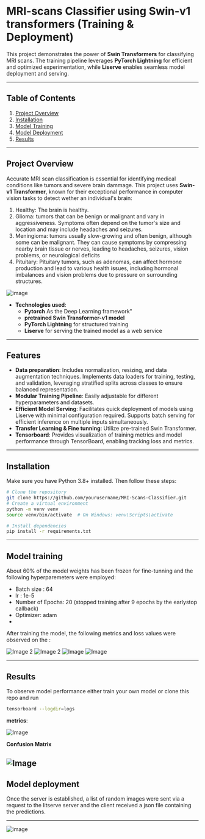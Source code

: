 # MRI-scans Classifier using Swin-v1 transformers (Training & Deployment)


This project demonstrates the power of **Swin Transformers** for classifying MRI scans. The training pipeline leverages **PyTorch Lightning** for efficient and optimized experimentation, while **Liserve** enables seamless model deployment and serving. 

---

## Table of Contents
1. [Project Overview](#project-overview)
2. [Installation](#installation)
3. [Model Training](#model-training)
4. [Model Deployment](#model-deployment)
5. [Results](#results)

---

## Project Overview
Accurate MRI scan classification is essential for identifying medical conditions like tumors and severe brain dammage. This project uses **Swin-v1 Transformer**, known for their exceptional performance in computer vision tasks to detect wether an individual's brain:
1. Healthy: The brain is healthy.
2. Glioma: tumors that can be benign or malignant and vary in aggressiveness. Symptoms often depend on the tumor's size and location and may include headaches and seizures.
3. Meningioma: tumors usually slow-growing and often benign, although some can be malignant. They can cause symptoms by compressing nearby brain tissue or nerves, leading to headaches, seizures, vision problems, or neurological deficits
4. Pituitary: Pituitary tumors, such as adenomas, can affect hormone production and lead to various health issues, including hormonal imbalances and vision problems due to pressure on surrounding structures.

![image](https://github.com/00VALAK00/MRI-SwinV1-TorchLightening-LitServe/blob/master/images/MRI_scans.png)

- **Technologies used**:
  - **Pytorch** As the Deep Learning framework"   
  - **pretrained Swin Transformer-v1 model**
  - **PyTorch Lightning** for structured training
  - **Liserve** for serving the trained model as a web service

---


## Features
- **Data preparation**: Includes normalization, resizing, and data augmentation techniques. Implements data loaders for training, testing, and validation, leveraging stratified splits across classes to ensure balanced representation.
- **Modular Training Pipeline**: Easily adjustable for different hyperparameters and datasets.
- **Efficient Model Serving**: Facilitates quick deployment of models using Liserve with minimal configuration required. Supports batch serving for efficient inference on multiple inputs simultaneously.
- **Transfer Learning & Fine tunning**: Utilize pre-trained Swin Transformer.
- **Tensorboard**: Provides visualization of training metrics and model performance through TensorBoard, enabling tracking loss and metrics.


---

## Installation
Make sure you have Python 3.8+ installed. Then follow these steps:

```bash
# Clone the repository
git clone https://github.com/yourusername/MRI-Scans-Classifier.git
# Create a virtual environment
python -m venv venv
source venv/bin/activate  # On Windows: venv\Scripts\activate

# Install dependencies
pip install -r requirements.txt

```

----

## Model training
About 60% of the model weights has been frozen for fine-tunning and the following hyperparemeters were employed:
  - Batch size : 64
  - lr : 1e-5
  - Number of Epochs: 20 (stopped training after 9 epochs by the earlystop callback)
  - Optimizer: adam
  - 
After training the model, the following metrics and loss values were observed on the :

![Image 2](https://github.com/00VALAK00/MRI-SwinV1-TorchLightening-LitServe/blob/master/images/Screenshot%202024-10-19%20215608.png)
![Image 2](https://github.com/00VALAK00/MRI-SwinV1-TorchLightening-LitServe/blob/master/images/Screenshot%202024-10-19%20214014.png)
![Image](https://github.com/00VALAK00/MRI-SwinV1-TorchLightening-LitServe/blob/master/images/Screenshot%202024-10-19%20213957.png)
![Image](https://github.com/00VALAK00/MRI-SwinV1-TorchLightening-LitServe/blob/master/images/Screenshot%202024-10-19%20214919.png)

---
## Results
To observe model performance either train your own model or clone this repo and run 
```bash
tensorboard --logdir=logs
```
**metrics**:

![Image](https://github.com/00VALAK00/MRI-SwinV1-TorchLightening-LitServe/blob/master/images/Screenshot%202024-10-19%20214750.png)

**Confusion Matrix**

![Image](https://github.com/00VALAK00/MRI-SwinV1-TorchLightening-LitServe/blob/master/images/confusion_matrix.png)
----
## Model deployment
Once the server is established, a list of random images were sent via a request to the litserve server and the client received a json file containing the predictions.


---
![image](https://github.com/00VALAK00/MRI-SwinV1-TorchLightening-LitServe/blob/master/vid/MRI-SwinV1-TorchLightening-LitServebuild.py2024-10-2016-35-44-ezgif.com-video-to-gif-converter%20(1).gif)

